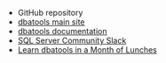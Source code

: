 * GitHub repository
* [dbatools main site](https://dbatools.io/)
* [dbatools documentation](https://docs.dbatools.io/)
* [SQL Server Community Slack](https://sqlslack.com/)
* [Learn dbatools in a Month of Lunches](https://www.manning.com/books/learn-powershell-in-a-month-of-lunches?query=learn%20powershell%20in%20a%20month%20of%20lunches)
